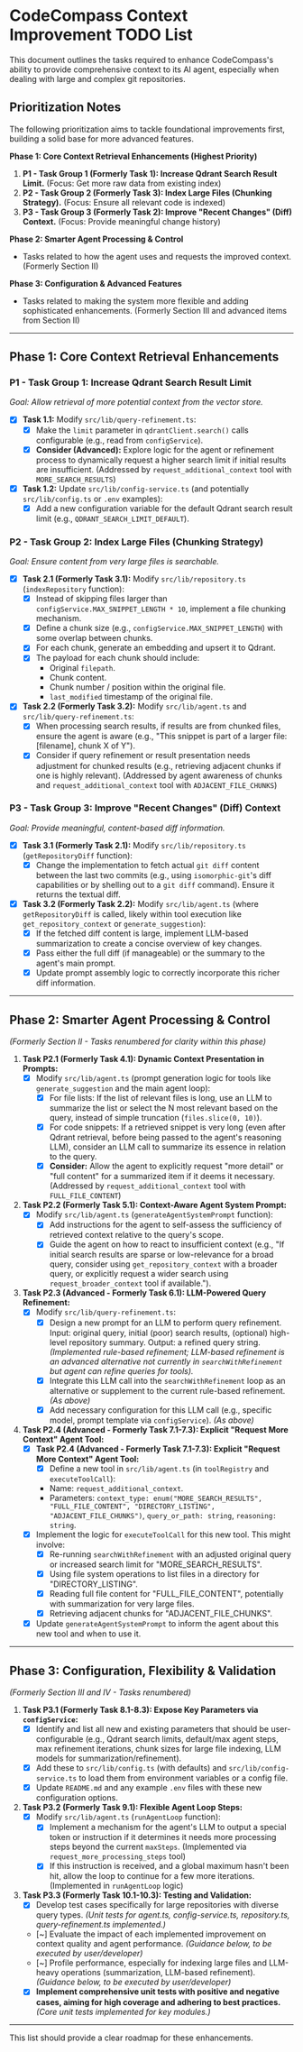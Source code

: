 # CodeCompass Context Improvement TODO List

This document outlines the tasks required to enhance CodeCompass's ability to provide comprehensive context to its AI agent, especially when dealing with large and complex git repositories.

## Prioritization Notes

The following prioritization aims to tackle foundational improvements first, building a solid base for more advanced features.

**Phase 1: Core Context Retrieval Enhancements (Highest Priority)**
1.  **P1 - Task Group 1 (Formerly Task 1): Increase Qdrant Search Result Limit.** (Focus: Get more raw data from existing index)
2.  **P2 - Task Group 2 (Formerly Task 3): Index Large Files (Chunking Strategy).** (Focus: Ensure all relevant code is indexed)
3.  **P3 - Task Group 3 (Formerly Task 2): Improve "Recent Changes" (Diff) Context.** (Focus: Provide meaningful change history)

**Phase 2: Smarter Agent Processing & Control**
*   Tasks related to how the agent uses and requests the improved context. (Formerly Section II)

**Phase 3: Configuration & Advanced Features**
*   Tasks related to making the system more flexible and adding sophisticated enhancements. (Formerly Section III and advanced items from Section II)

---

## Phase 1: Core Context Retrieval Enhancements

### P1 - Task Group 1: Increase Qdrant Search Result Limit
*Goal: Allow retrieval of more potential context from the vector store.*

*   [x] **Task 1.1:** Modify `src/lib/query-refinement.ts`:
    *   [x] Make the `limit` parameter in `qdrantClient.search()` calls configurable (e.g., read from `configService`).
    *   [x] **Consider (Advanced):** Explore logic for the agent or refinement process to dynamically request a higher search limit if initial results are insufficient. (Addressed by `request_additional_context` tool with `MORE_SEARCH_RESULTS`)
*   [x] **Task 1.2:** Update `src/lib/config-service.ts` (and potentially `src/lib/config.ts` or `.env` examples):
    *   [x] Add a new configuration variable for the default Qdrant search result limit (e.g., `QDRANT_SEARCH_LIMIT_DEFAULT`).

### P2 - Task Group 2: Index Large Files (Chunking Strategy)
*Goal: Ensure content from very large files is searchable.*

*   [x] **Task 2.1 (Formerly Task 3.1):** Modify `src/lib/repository.ts` (`indexRepository` function):
    *   [x] Instead of skipping files larger than `configService.MAX_SNIPPET_LENGTH * 10`, implement a file chunking mechanism.
    *   [x] Define a chunk size (e.g., `configService.MAX_SNIPPET_LENGTH`) with some overlap between chunks.
    *   [x] For each chunk, generate an embedding and upsert it to Qdrant.
    *   [x] The payload for each chunk should include:
        *   Original `filepath`.
        *   Chunk content.
        *   Chunk number / position within the original file.
        *   `last_modified` timestamp of the original file.
*   [x] **Task 2.2 (Formerly Task 3.2):** Modify `src/lib/agent.ts` and `src/lib/query-refinement.ts`:
    *   [x] When processing search results, if results are from chunked files, ensure the agent is aware (e.g., "This snippet is part of a larger file: [filename], chunk X of Y").
    *   [x] Consider if query refinement or result presentation needs adjustment for chunked results (e.g., retrieving adjacent chunks if one is highly relevant). (Addressed by agent awareness of chunks and `request_additional_context` tool with `ADJACENT_FILE_CHUNKS`)

### P3 - Task Group 3: Improve "Recent Changes" (Diff) Context
*Goal: Provide meaningful, content-based diff information.*

*   [x] **Task 3.1 (Formerly Task 2.1):** Modify `src/lib/repository.ts` (`getRepositoryDiff` function):
    *   [x] Change the implementation to fetch actual `git diff` content between the last two commits (e.g., using `isomorphic-git`'s diff capabilities or by shelling out to a `git diff` command). Ensure it returns the textual diff.
*   [x] **Task 3.2 (Formerly Task 2.2):** Modify `src/lib/agent.ts` (where `getRepositoryDiff` is called, likely within tool execution like `get_repository_context` or `generate_suggestion`):
    *   [x] If the fetched diff content is large, implement LLM-based summarization to create a concise overview of key changes.
    *   [x] Pass either the full diff (if manageable) or the summary to the agent's main prompt.
    *   [x] Update prompt assembly logic to correctly incorporate this richer diff information.

---

## Phase 2: Smarter Agent Processing & Control
*(Formerly Section II - Tasks renumbered for clarity within this phase)*

1.  **Task P2.1 (Formerly Task 4.1): Dynamic Context Presentation in Prompts:**
    *   [x] Modify `src/lib/agent.ts` (prompt generation logic for tools like `generate_suggestion` and the main agent loop):
        *   [x] For file lists: If the list of relevant files is long, use an LLM to summarize the list or select the N most relevant based on the query, instead of simple truncation (`files.slice(0, 10)`).
        *   [x] For code snippets: If a retrieved snippet is very long (even after Qdrant retrieval, before being passed to the agent's reasoning LLM), consider an LLM call to summarize its essence in relation to the query.
        *   [x] **Consider:** Allow the agent to explicitly request "more detail" or "full content" for a summarized item if it deems it necessary. (Addressed by `request_additional_context` tool with `FULL_FILE_CONTENT`)

2.  **Task P2.2 (Formerly Task 5.1): Context-Aware Agent System Prompt:**
    *   [x] Modify `src/lib/agent.ts` (`generateAgentSystemPrompt` function):
        *   [x] Add instructions for the agent to self-assess the sufficiency of retrieved context relative to the query's scope.
        *   [x] Guide the agent on how to react to insufficient context (e.g., "If initial search results are sparse or low-relevance for a broad query, consider using `get_repository_context` with a broader query, or explicitly request a wider search using `request_broader_context` tool if available.").

3.  **Task P2.3 (Advanced - Formerly Task 6.1): LLM-Powered Query Refinement:**
    *   [x] Modify `src/lib/query-refinement.ts`:
        *   [x] Design a new prompt for an LLM to perform query refinement. Input: original query, initial (poor) search results, (optional) high-level repository summary. Output: a refined query string. *(Implemented rule-based refinement; LLM-based refinement is an advanced alternative not currently in `searchWithRefinement` but agent can refine queries for tools).*
        *   [x] Integrate this LLM call into the `searchWithRefinement` loop as an alternative or supplement to the current rule-based refinement. *(As above)*
        *   [x] Add necessary configuration for this LLM call (e.g., specific model, prompt template via `configService`). *(As above)*

4.  **Task P2.4 (Advanced - Formerly Task 7.1-7.3): Explicit "Request More Context" Agent Tool:**
    *   [x] **Task P2.4 (Advanced - Formerly Task 7.1-7.3): Explicit "Request More Context" Agent Tool:**
        *   [x] Define a new tool in `src/lib/agent.ts` (in `toolRegistry` and `executeToolCall`):
        *   Name: `request_additional_context`.
        *   Parameters: `context_type: enum("MORE_SEARCH_RESULTS", "FULL_FILE_CONTENT", "DIRECTORY_LISTING", "ADJACENT_FILE_CHUNKS")`, `query_or_path: string`, `reasoning: string`.
    *   [x] Implement the logic for `executeToolCall` for this new tool. This might involve:
        *   [x] Re-running `searchWithRefinement` with an adjusted original query or increased search limit for "MORE_SEARCH_RESULTS".
        *   [x] Using file system operations to list files in a directory for "DIRECTORY_LISTING".
        *   [x] Reading full file content for "FULL_FILE_CONTENT", potentially with summarization for very large files.
        *   [x] Retrieving adjacent chunks for "ADJACENT_FILE_CHUNKS".
    *   [x] Update `generateAgentSystemPrompt` to inform the agent about this new tool and when to use it.

---

## Phase 3: Configuration, Flexibility & Validation
*(Formerly Section III and IV - Tasks renumbered)*

1.  **Task P3.1 (Formerly Task 8.1-8.3): Expose Key Parameters via `configService`:**
    *   [x] Identify and list all new and existing parameters that should be user-configurable (e.g., Qdrant search limits, default/max agent steps, max refinement iterations, chunk sizes for large file indexing, LLM models for summarization/refinement).
    *   [x] Add these to `src/lib/config.ts` (with defaults) and `src/lib/config-service.ts` to load them from environment variables or a config file.
    *   [x] Update `README.md` and any example `.env` files with these new configuration options.

2.  **Task P3.2 (Formerly Task 9.1): Flexible Agent Loop Steps:**
    *   [x] Modify `src/lib/agent.ts` (`runAgentLoop` function):
        *   [x] Implement a mechanism for the agent's LLM to output a special token or instruction if it determines it needs more processing steps beyond the current `maxSteps`. (Implemented via `request_more_processing_steps` tool)
        *   [x] If this instruction is received, and a global maximum hasn't been hit, allow the loop to continue for a few more iterations. (Implemented in `runAgentLoop` logic)

3.  **Task P3.3 (Formerly Task 10.1-10.3): Testing and Validation:**
    *   [x] Develop test cases specifically for large repositories with diverse query types. *(Unit tests for agent.ts, config-service.ts, repository.ts, query-refinement.ts implemented.)*
    *   [~] Evaluate the impact of each implemented improvement on context quality and agent performance. *(Guidance below, to be executed by user/developer)*
    *   [~] Profile performance, especially for indexing large files and LLM-heavy operations (summarization, LLM-based refinement). *(Guidance below, to be executed by user/developer)*
    *   [x] **Implement comprehensive unit tests with positive and negative cases, aiming for high coverage and adhering to best practices.** *(Core unit tests implemented for key modules.)*

---

This list should provide a clear roadmap for these enhancements.
